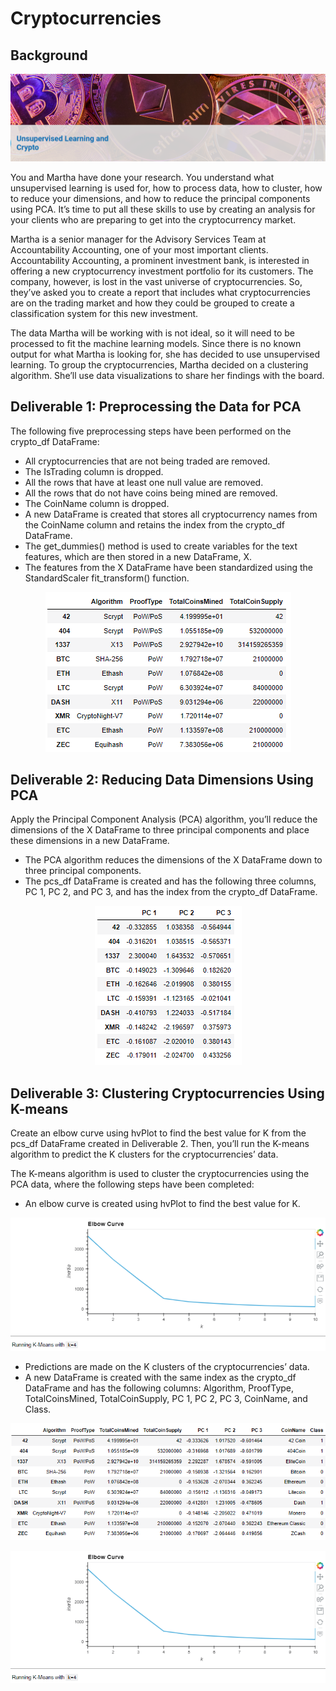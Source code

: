 # Cryptocurrencies

## Background

<p align="center"><img class="centerImage" src="https://github.com/dalejandri/Cryptocurrencies/blob/main/Resources/1.PNG" /></p>

You and Martha have done your research. You understand what unsupervised learning is used for, how to process data, how to cluster, how to reduce your dimensions, and how to reduce the principal components using PCA. It’s time to put all these skills to use by creating an analysis for your clients who are preparing to get into the cryptocurrency market.

Martha is a senior manager for the Advisory Services Team at Accountability Accounting, one of your most important clients. Accountability Accounting, a prominent investment bank, is interested in offering a new cryptocurrency investment portfolio for its customers. The company, however, is lost in the vast universe of cryptocurrencies. So, they’ve asked you to create a report that includes what cryptocurrencies are on the trading market and how they could be grouped to create a classification system for this new investment.

The data Martha will be working with is not ideal, so it will need to be processed to fit the machine learning models. Since there is no known output for what Martha is looking for, she has decided to use unsupervised learning. To group the cryptocurrencies, Martha decided on a clustering algorithm. She’ll use data visualizations to share her findings with the board.


## Deliverable 1: Preprocessing the Data for PCA 
The following five preprocessing steps have been performed on the crypto_df DataFrame:

- All cryptocurrencies that are not being traded are removed.
- The IsTrading column is dropped.
- All the rows that have at least one null value are removed.
- All the rows that do not have coins being mined are removed.
- The CoinName column is dropped.
- A new DataFrame is created that stores all cryptocurrency names from the CoinName column and retains the index from the crypto_df DataFrame.
- The get_dummies() method is used to create variables for the text features, which are then stored in a new DataFrame, X.
- The features from the X DataFrame have been standardized using the StandardScaler fit_transform() function.

<p align="center"><img class="centerImage" src="https://github.com/dalejandri/Cryptocurrencies/blob/main/Resources/2.PNG" /></p>


## Deliverable 2: Reducing Data Dimensions Using PCA
Apply the Principal Component Analysis (PCA) algorithm, you’ll reduce the dimensions of the X DataFrame to three principal components and place these dimensions in a new DataFrame.

- The PCA algorithm reduces the dimensions of the X DataFrame down to three principal components.
- The pcs_df DataFrame is created and has the following three columns, PC 1, PC 2, and PC 3, and has the index from the crypto_df DataFrame.

<p align="center"><img class="centerImage" src="https://github.com/dalejandri/Cryptocurrencies/blob/main/Resources/3.PNG" /></p>

## Deliverable 3: Clustering Cryptocurrencies Using K-means
Create an elbow curve using hvPlot to find the best value for K from the pcs_df DataFrame created in Deliverable 2. Then, you’ll run the K-means algorithm to predict the K clusters for the cryptocurrencies’ data.

The K-means algorithm is used to cluster the cryptocurrencies using the PCA data, where the following steps have been completed:

- An elbow curve is created using hvPlot to find the best value for K.

<p align="center"><img class="centerImage" src="https://github.com/dalejandri/Cryptocurrencies/blob/main/Resources/4.PNG" /></p>

- Predictions are made on the K clusters of the cryptocurrencies’ data.
- A new DataFrame is created with the same index as the crypto_df DataFrame and has the following columns: Algorithm, ProofType, TotalCoinsMined, TotalCoinSupply, PC 1, PC 2, PC 3, CoinName, and Class.

<p align="center"><img class="centerImage" src="https://github.com/dalejandri/Cryptocurrencies/blob/main/Resources/5.PNG" /></p>

<p align="center"><img class="centerImage" src="https://github.com/dalejandri/Cryptocurrencies/blob/main/Resources/4.PNG" /></p>
